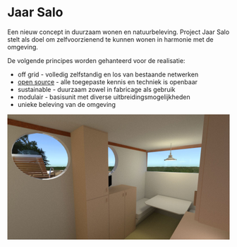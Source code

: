 Jaar Salo
=========

Een nieuw concept in duurzaam wonen en natuurbeleving. Project Jaar Salo stelt als doel om zelfvoorzienend te kunnen wonen in harmonie met de omgeving. 

De volgende principes worden gehanteerd voor de realisatie:

* off grid - volledig zelfstandig en los van bestaande netwerken
* [open source](https://github.com/sphaero/stardust) - alle toegepaste kennis en techniek is openbaar
* sustainable - duurzaam zowel in fabricage als gebruik 
* modulair - basisunit met diverse uitbreidingsmogelijkheden
* unieke beleving van de omgeving

[![foto binnen, zicht maai hoogte](img/jaarsalo_2.jpg)](img/jaarsalo_2.jpg)